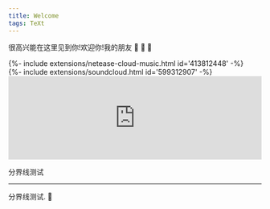 ```yaml
---
title: Welcome
tags: TeXt
---
```


很高兴能在这里见到你!欢迎你!我的朋友 :ghost: :ghost: :ghost:



<div>{%- include extensions/netease-cloud-music.html id='413812448' -%}</div> 

<div>{%- include extensions/soundcloud.html id='599312907' -%}</div>







<iframe width="100%" height="166" scrolling="no" frameborder="no" allow="autoplay" src="https://w.soundcloud.com/player/?url=https%3A//api.soundcloud.com/tracks/599312907&color=%23ff5500&auto_play=false&hide_related=false&show_comments=true&show_user=true&show_reposts=false&show_teaser=true"></iframe>








分界线测试

<!--more-->

---

分界线测试. :star2:
